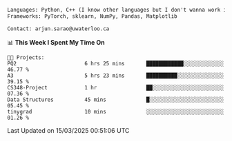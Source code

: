 ```txt
Languages: Python, C++ (I know other languages but I don't wanna work in em)
Frameworks: PyTorch, sklearn, NumPy, Pandas, Matplotlib

Contact: arjun.sarao@uwaterloo.ca
```

<!--START_SECTION:waka-->
📊 **This Week I Spent My Time On** 

```text
🐱‍💻 Projects: 
PQ2                      6 hrs 25 mins       ████████████░░░░░░░░░░░░░   46.77 % 
A3                       5 hrs 23 mins       ██████████░░░░░░░░░░░░░░░   39.15 % 
CS348-Project            1 hr                ██░░░░░░░░░░░░░░░░░░░░░░░   07.36 % 
Data Structures          45 mins             █░░░░░░░░░░░░░░░░░░░░░░░░   05.45 % 
tinygrad                 10 mins             ░░░░░░░░░░░░░░░░░░░░░░░░░   01.26 % 
```


 Last Updated on 15/03/2025 00:51:06 UTC
<!--END_SECTION:waka-->
